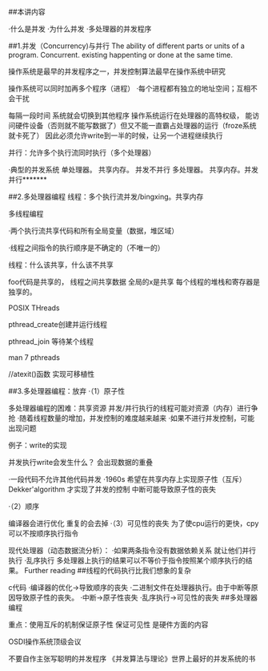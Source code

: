 ##本讲内容

·什么是并发
·为什么并发
·多处理器的并发程序

##1.并发（Concurrency)与并行
The ability of different parts or units of a program.
Concurrent. existing happenting or done at the same time.

操作系统是最早的并发程序之一，并发控制算法最早在操作系统中研究

操作系统可以同时加再多个程序（进程）
·每个进程都有独立的地址空间；互相不会干扰

每隔一段时间 系统就会切换到其他程序
操作系统运行在处理器的高特权级， 能访问硬件设备（否则就不能写数据了）但又不能一直霸占处理器的运行（froze系统就卡死了）
因此必须允许write到一半的时候，让另一个进程继续执行


并行：允许多个执行流同时执行（多个处理器）

·典型的并发系统
单处理器。 共享内存。    并发不并行
多处理器。 共享内存。并发并行*******

##2.多处理器编程
线程：多个执行流并发/bingxing。共享内存


多线程编程




·两个执行流共享代码和所有全局变量（数据，堆区域）

·线程之间指令的执行顺序是不确定的（不唯一的）

线程：什么该共享，什么该不共享

 foo代码是共享的，
 线程之间共享数据 全局的x是共享
 每个线程的堆栈和寄存器是独享的。

POSIX THreads

pthread_create创建并运行线程

pthread_join 等待某个线程


man 7 pthreads

//atexit()函数 实现可移植性



##3.多处理器编程：放弃
·（1）原子性

多处理器编程的困难：共享资源
并发/并行执行的线程可能对资源（内存）进行争抢
·随着线程数量的增加，并发控制的难度越来越来
·如果不进行并发控制，可能出现问题


例子：write的实现

并发执行write会发生什么？
会出现数据的重叠

·一段代码不允许其他代码并发
·1960s 希望在共享内存上实现原子性（互斥）
Dekker'algorithm 才实现了并发的控制
中断可能导致原子性的丧失

·（2）顺序

编译器会进行优化 重复的会去掉
·（3）可见性的丧失
为了使cpu运行的更快，cpy可以不按顺序执行指令

现代处理器（动态数据流分析）：
·如果两条指令没有数据依赖关系 就让他们并行执行
·乱序执行
	多处理器上执行的结果可以不等价于指令按照某个顺序执行的结果。
	 	 Further reading 
##线程的代码执行比我们想象的复杂

c代码
·编译器的优化->导致顺序的丧失
·二进制文件在处理器执行。由于中断等原因导致原子性的丧失。
·中断->原子性丧失
·乱序执行->可见性的丧失
##多处理器编程


重点：使用互斥的机制保证原子性
保证可见性 是硬件方面的内容

OSDI操作系统顶级会议

不要自作主张写聪明的并发程序
《并发算法与理论》世界上最好的并发系统的书


